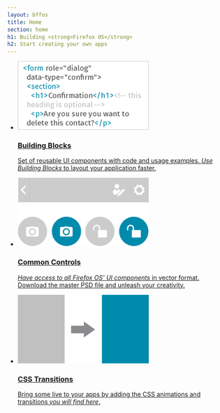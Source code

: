 ```yaml
---
layout: bffos
title: Home
section: home
h1: Building <strong>Firefox OS</strong>
h2: Start creating your own apps
---
```


<ul>
  <li>
    <a class="cell" href="building-blocks">
      <img src="images/building_blocks.png" alt="Building Blocks" />
      <h3>Building Blocks</h3>
      <p>Set of reusable UI components with code and usage examples. <em>Use Building Blocks</em> to layout your application faster.</p>
    </a>
  </li>
  <li>
    <a class="cell" href="common-controls">
      <img src="images/common_controls.png" alt="Common Controls" />
      <h3>Common Controls</h3>
      <p><em>Have access to all Firefox OS' UI components</em> in vector format. Download the master PSD file and unleash your creativity.</p>
    </a>
  </li>
  <li>
    <a class="cell" href="transitions" >
      <img src="images/transitions.png" alt="Transitions" />
      <h3>CSS Transitions</h3>
      <p>Bring some live to your apps by adding the CSS animations and transitions <em>you will find here</em>.</p>
    </a>
  </li>
</ul>